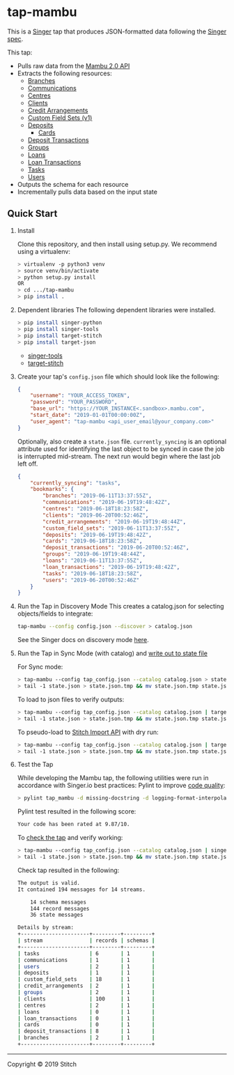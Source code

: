 # tap-mambu

This is a [Singer](https://singer.io) tap that produces JSON-formatted data
following the [Singer
spec](https://github.com/singer-io/getting-started/blob/master/SPEC.md).

This tap:

- Pulls raw data from the [Mambu 2.0 API](https://api.mambu.com/?shell#Welcome)
- Extracts the following resources:
  - [Branches](https://api.mambu.com/?http#branches-getAll)
  - [Communications](https://api.mambu.com/?http#communications-search)
  - [Centres](https://api.mambu.com/?http#centres-getAll)
  - [Clients](https://api.mambu.com/?http#clients-getAll)
  - [Credit Arrangements](https://api.mambu.com/?http#creditarrangements-getAll)
  - [Custom Field Sets (v1)](https://support.mambu.com/docs/custom-fields-api)
  - [Deposits](https://api.mambu.com/?http#DepositAccounts-getAll)
    - [Cards](https://api.mambu.com/?http#DepositAccounts-getAllCards)
  - [Deposit Transactions](https://api.mambu.com/?http#DepositTransactions-getAll)
  - [Groups](https://api.mambu.com/?http#groups-getAll)
  - [Loans](https://api.mambu.com/?http#LoanAccounts-getAll)
  - [Loan Transactions](https://api.mambu.com/?http#LoanTransactions-getAll)
  - [Tasks](https://api.mambu.com/?http#tasks-getAll)
  - [Users](https://api.mambu.com/?http#users-getAll)
- Outputs the schema for each resource
- Incrementally pulls data based on the input state

## Quick Start

1. Install

    Clone this repository, and then install using setup.py. We recommend using a virtualenv:

    ```bash
    > virtualenv -p python3 venv
    > source venv/bin/activate
    > python setup.py install
    OR
    > cd .../tap-mambu
    > pip install .
    ```
2. Dependent libraries
    The following dependent libraries were installed.
    ```bash
    > pip install singer-python
    > pip install singer-tools
    > pip install target-stitch
    > pip install target-json
    
    ```
    - [singer-tools](https://github.com/singer-io/singer-tools)
    - [target-stitch](https://github.com/singer-io/target-stitch)
3. Create your tap's `config.json` file which should look like the following:

    ```json
    {
        "username": "YOUR_ACCESS_TOKEN",
        "password": "YOUR_PASSWORD",
        "base_url": "https://YOUR_INSTANCE<.sandbox>.mambu.com",
        "start_date": "2019-01-01T00:00:00Z",
        "user_agent": "tap-mambu <api_user_email@your_company.com>"
    }
    ```
    
    Optionally, also create a `state.json` file. `currently_syncing` is an optional attribute used for identifying the last object to be synced in case the job is interrupted mid-stream. The next run would begin where the last job left off.

    ```json
    {
        "currently_syncing": "tasks",
        "bookmarks": {
            "branches": "2019-06-11T13:37:55Z",
            "communications": "2019-06-19T19:48:42Z",
            "centres": "2019-06-18T18:23:58Z",
            "clients": "2019-06-20T00:52:46Z",
            "credit_arrangements": "2019-06-19T19:48:44Z",
            "custom_field_sets": "2019-06-11T13:37:55Z",
            "deposits": "2019-06-19T19:48:42Z",
            "cards": "2019-06-18T18:23:58Z",
            "deposit_transactions": "2019-06-20T00:52:46Z",
            "groups": "2019-06-19T19:48:44Z",
            "loans": "2019-06-11T13:37:55Z",
            "loan_transactions": "2019-06-19T19:48:42Z",
            "tasks": "2019-06-18T18:23:58Z",
            "users": "2019-06-20T00:52:46Z"
        }
    }
    ```

4. Run the Tap in Discovery Mode
    This creates a catalog.json for selecting objects/fields to integrate:
    ```bash
    tap-mambu --config config.json --discover > catalog.json
    ```
   See the Singer docs on discovery mode
   [here](https://github.com/singer-io/getting-started/blob/master/docs/DISCOVERY_MODE.md#discovery-mode).

5. Run the Tap in Sync Mode (with catalog) and [write out to state file](https://github.com/singer-io/getting-started/blob/master/docs/RUNNING_AND_DEVELOPING.md#running-a-singer-tap-with-a-singer-target)

    For Sync mode:
    ```bash
    > tap-mambu --config tap_config.json --catalog catalog.json > state.json
    > tail -1 state.json > state.json.tmp && mv state.json.tmp state.json
    ```
    To load to json files to verify outputs:
    ```bash
    > tap-mambu --config tap_config.json --catalog catalog.json | target-json > state.json
    > tail -1 state.json > state.json.tmp && mv state.json.tmp state.json
    ```
    To pseudo-load to [Stitch Import API](https://github.com/singer-io/target-stitch) with dry run:
    ```bash
    > tap-mambu --config tap_config.json --catalog catalog.json | target-stitch --config target_config.json --dry-run > state.json
    > tail -1 state.json > state.json.tmp && mv state.json.tmp state.json
    ```

6. Test the Tap
    
    While developing the Mambu tap, the following utilities were run in accordance with Singer.io best practices:
    Pylint to improve [code quality](https://github.com/singer-io/getting-started/blob/master/docs/BEST_PRACTICES.md#code-quality):
    ```bash
    > pylint tap_mambu -d missing-docstring -d logging-format-interpolation -d too-many-locals -d too-many-arguments
    ```
    Pylint test resulted in the following score:
    ```bash
    Your code has been rated at 9.87/10.
    ```

    To [check the tap](https://github.com/singer-io/singer-tools#singer-check-tap) and verify working:
    ```bash
    > tap-mambu --config tap_config.json --catalog catalog.json | singer-check-tap > state.json
    > tail -1 state.json > state.json.tmp && mv state.json.tmp state.json
    ```
    Check tap resulted in the following:
    ```bash
    The output is valid.
    It contained 194 messages for 14 streams.

        14 schema messages
        144 record messages
        36 state messages

    Details by stream:
    +----------------------+---------+---------+
    | stream               | records | schemas |
    +----------------------+---------+---------+
    | tasks                | 6       | 1       |
    | communications       | 1       | 1       |
    | users                | 2       | 1       |
    | deposits             | 1       | 1       |
    | custom_field_sets    | 18      | 1       |
    | credit_arrangements  | 2       | 1       |
    | groups               | 2       | 1       |
    | clients              | 100     | 1       |
    | centres              | 2       | 1       |
    | loans                | 0       | 1       |
    | loan_transactions    | 0       | 1       |
    | cards                | 0       | 1       |
    | deposit_transactions | 8       | 1       |
    | branches             | 2       | 1       |
    +----------------------+---------+---------+
    ```
---

Copyright &copy; 2019 Stitch
